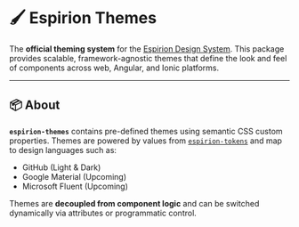 # 🖌️ Espirion Themes

The **official theming system** for the [Espirion Design System](https://github.com/Espirion). This package provides scalable, framework-agnostic themes that define the look and feel of components across web, Angular, and Ionic platforms.

---

## 📦 About

**`espirion-themes`** contains pre-defined themes using semantic CSS custom properties. Themes are powered by values from [`espirion-tokens`](https://github.com/Espirion/espirion-tokens) and map to design languages such as:

- GitHub (Light & Dark)
- Google Material (Upcoming)
- Microsoft Fluent (Upcoming)

Themes are **decoupled from component logic** and can be switched dynamically via attributes or programmatic control.
